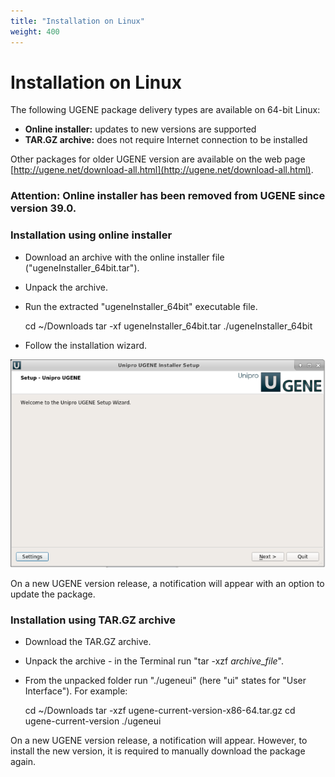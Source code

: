 ```yaml
---
title: "Installation on Linux"
weight: 400
---
```



# Installation on Linux

The following UGENE package delivery types are available on 64-bit Linux:

*   **Online installer:** updates to new versions are supported
*   **TAR.GZ archive:** does not require Internet connection to be installed

Other packages for older UGENE version are available on the web page [http://ugene.net/download-all.html](http://ugene.net/download-all.html).

### Attention: Online installer has been removed from UGENE since version 39.0.

### Installation using online installer

*   Download an archive with the online installer file ("ugeneInstaller\_64bit.tar").
*   Unpack the archive.
*   Run the extracted "ugeneInstaller\_64bit" executable file.

    cd ~/Downloads
    tar -xf ugeneInstaller\_64bit.tar
    ./ugeneInstaller\_64bit

*   Follow the installation wizard.


![](/images/65929248/65929249.png)

On a new UGENE version release, a notification will appear with an option to update the package.

### Installation using TAR.GZ archive

*   Download the TAR.GZ archive.

*   Unpack the archive - in the Terminal run "tar -xzf _archive\_file_".
*   From the unpacked folder run "./ugeneui" (here "ui" states for "User Interface"). For example:

    cd ~/Downloads
    tar -xzf ugene-current-version-x86-64.tar.gz
    cd ugene-current-version
    ./ugeneui


On a new UGENE version release, a notification will appear. However, to install the new version, it is required to manually download the package again.
